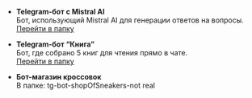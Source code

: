 - **Telegram-бот с Mistral AI**  
  Бот, использующий Mistral AI для генерации ответов на вопросы.  
  [Перейти в папку](.my_prj1/tg-bot-AI-0.1)

- **Telegram-бот “Книга”**  
  Бот, где собрано 5 книг для чтения прямо в чате.  
  [Перейти в папку](.my_prj1/tg-bot-library)

- **Бот-магазин кроссовок**  
  В папке: tg-bot-shopOfSneakers-not real
